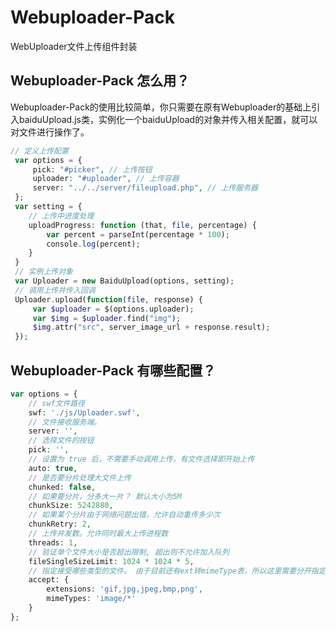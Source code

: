 # Webuploader-Pack
WebUploader文件上传组件封装

## Webuploader-Pack 怎么用？
Webuploader-Pack的使用比较简单，你只需要在原有Webuploader的基础上引入baiduUpload.js类，实例化一个baiduUpload的对象并传入相关配置，就可以对文件进行操作了。

``` php
// 定义上传配置
 var options = {
     pick: "#picker", // 上传按钮
     uploader: "#uploader", // 上传容器
     server: "../../server/fileupload.php", // 上传服务器
 };
 var setting = {
    // 上传中进度处理     
    uploadProgress: function (that, file, percentage) {
        var percent = parseInt(percentage * 100);
        console.log(percent);
    }
 }
 // 实例上传对象
 var Uploader = new BaiduUpload(options, setting);
 // 调用上传并传入回调
 Uploader.upload(function(file, response) {
     var $uploader = $(options.uploader);
     var $img = $uploader.find("img");
     $img.attr("src", server_image_url + response.result);
 });
```

## Webuploader-Pack 有哪些配置？
``` php
var options = {
    // swf文件路径
    swf: './js/Uploader.swf',
    // 文件接收服务端。
    server: '',
    // 选择文件的按钮
    pick: '',
    // 设置为 true 后，不需要手动调用上传，有文件选择即开始上传
    auto: true,
    // 是否要分片处理大文件上传
    chunked: false,
    // 如果要分片，分多大一片？ 默认大小为5M
    chunkSize: 5242880,
    // 如果某个分片由于网络问题出错，允许自动重传多少次
    chunkRetry: 2,
    // 上传并发数。允许同时最大上传进程数
    threads: 1,
    // 验证单个文件大小是否超出限制, 超出则不允许加入队列
    fileSingleSizeLimit: 1024 * 1024 * 5,
    // 指定接受哪些类型的文件。 由于目前还有ext转mimeType表，所以这里需要分开指定
    accept: {
        extensions: 'gif,jpg,jpeg,bmp,png',
        mimeTypes: 'image/*'
    }
};
```
